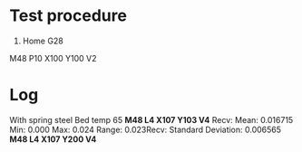
# Test procedure
1. Home
 G28
 
 M48 P10 X100 Y100 V2
 

# Log
With spring steel
Bed temp 65
**M48 L4 X107 Y103 V4**
Recv: Mean: 0.016715 Min: 0.000 Max: 0.024 Range: 0.023Recv: Standard Deviation: 0.006565
**M48 L4 X107 Y200 V4**


<!--stackedit_data:
eyJoaXN0b3J5IjpbLTEyNTAyMTU5NzYsMTMyMDczNTkyNyw5NT
M2NzgzMjNdfQ==
-->